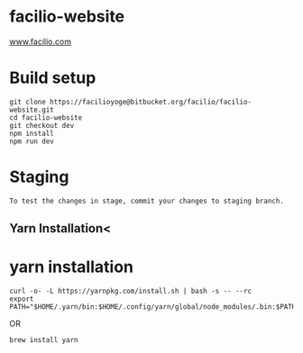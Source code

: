 # facilio-website

www.facilio.com

# Build setup

    git clone https://facilioyoge@bitbucket.org/facilio/facilio-website.git
    cd facilio-website
    git checkout dev
    npm install
    npm run dev

# Staging

    To test the changes in stage, commit your changes to staging branch.

## Yarn Installation<

# yarn installation
    curl -o- -L https://yarnpkg.com/install.sh | bash -s -- --rc
    export PATH="$HOME/.yarn/bin:$HOME/.config/yarn/global/node_modules/.bin:$PATH"

OR

    brew install yarn
